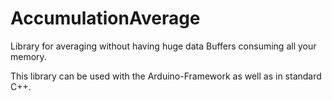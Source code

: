 # AccumulationAverage
Library for averaging without having huge data Buffers consuming all your memory.

This library can be used with the Arduino-Framework as well as in standard C++.
